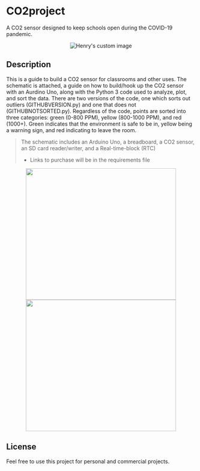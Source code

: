 # CO2project

A CO2 sensor designed to keep schools open during the COVID-19 pandemic.

<p align="center">
  <img src="https://user-images.githubusercontent.com/66896884/146073631-59923889-1681-4199-98d6-f4f7e7ee6264.png" alt="Henry's custom image"/>
</p>

## Description 

This is a guide to build a CO2 sensor for classrooms and other uses. The schematic is attached, a guide on how to build/hook up the CO2 sensor with an Aurdino Uno, along with the Python 3 code used to analyze, plot, and sort the data. There are two versions of the code, one which sorts out outliers (GITHUBVERSION.py) and one that does not (GITHUBNOTSORTED.py). Regardless of the code, points are sorted into three categories: green (0-800 PPM), yellow (800-1000 PPM), and red (1000+). Green indicates that the environment is safe to be in, yellow being a warning sign, and red indicating to leave the room.

> The schematic includes an Arduino Uno, a breadboard, a CO2 sensor, an SD card reader/writer, and a Real-time-block (RTC) 
> - Links to purchase will be in the requirements file

<p align="center">
  
  <img src="https://user-images.githubusercontent.com/66896884/147379428-e50c582e-ae83-48a4-82e6-87e3c320a853.png" width="400" height="350" /> 
  <img src="https://user-images.githubusercontent.com/66896884/147379430-aaebaf7b-8e9c-467b-88eb-7acc02c270cd.png" width="400" height="350" />
</p>


## License

Feel free to use this project for personal and commercial projects.


